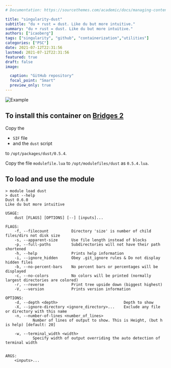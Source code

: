 ```yaml
---
# Documentation: https://sourcethemes.com/academic/docs/managing-content/

title: "singularity-dust"
subtitle: "du + rust = dust. Like du but more intuitive."
summary: "du + rust = dust. Like du but more intuitive."
authors: ["icaoberg"]
tags: ["singularity", "github", "containerization","utilities"]
categories: ["PSC"]
date: 2021-07-12T22:31:56
lastmod: 2021-07-12T22:31:56
featured: true
draft: false
image:

  caption: "GitHub repository"
  focal_point: "Smart"
  preview_only: true
---
```


![Example](https://raw.githubusercontent.com/bootandy/dust/master/media/snap.png)

## To install this container on [Bridges 2](https://www.psc.edu/resources/bridges-2/)

Copy the

* `SIF` file
* and the `dust` script

to `/opt/packages/dust/0.5.4`.

Copy the file `modulefile.lua` to `/opt/modulefiles/dust` as `0.5.4.lua`.

## To load and use the module

```
> module load dust
> dust --help
Dust 0.6.0
Like du but more intuitive

USAGE:
    dust [FLAGS] [OPTIONS] [--] [inputs]...

FLAGS:
    -f, --filecount          Directory 'size' is number of child files/dirs not disk size
    -s, --apparent-size      Use file length instead of blocks
    -p, --full-paths         Subdirectories will not have their path shortened
    -h, --help               Prints help information
    -i, --ignore_hidden      Obey .git_ignore rules & Do not display hidden files
    -b, --no-percent-bars    No percent bars or percentages will be displayed
    -c, --no-colors          No colors will be printed (normally largest directories are colored)
    -r, --reverse            Print tree upside down (biggest highest)
    -V, --version            Prints version information

OPTIONS:
    -d, --depth <depth>                             Depth to show
    -X, --ignore-directory <ignore_directory>...    Exclude any file or directory with this name
    -n, --number-of-lines <number_of_lines>
            Number of lines of output to show. This is Height, (but h is help) [default: 20]

    -w, --terminal_width <width>
            Specify width of output overriding the auto detection of terminal width


ARGS:
    <inputs>...
```
